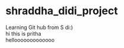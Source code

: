 # shraddha_didi_project
Learning Git hub from S di:)
<br>
hi this is pritha
<br>
hellooooooooooooo

